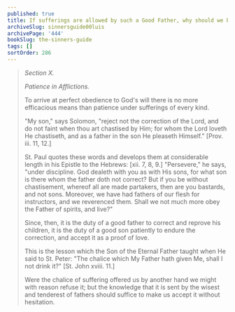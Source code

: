 ```yaml
---
published: true
title: If sufferings are allowed by such a Good Father, why should we be afraid of it?
archiveSlug: sinnersguide00luis
archivePage: '444'
bookSlug: the-sinners-guide
tags: []
sortOrder: 286
---
```


> *Section X.*
> 
> *Patience in Afflictions.*
> 
> To arrive at perfect obedience to God's will there is no more efficacious means than patience under sufferings of every kind.
> 
> "My son," says Solomon, "reject not the correction of the Lord, and do not faint when thou art chastised by Him; for whom the Lord loveth He chastiseth, and as a father in the son He pleaseth Himself." [Prov. iii. 11, 12.]
> 
> St. Paul quotes these words and develops them at considerable length in his Epistle to the Hebrews: [xii. 7, 8, 9.] "Persevere," he says, "under discipline. God dealeth with you as with His sons, for what son is there whom the father doth not correct? But if you be without chastisement, whereof all are made partakers, then are you bastards, and not sons. Moreover, we have had fathers of our flesh for instructors, and we reverenced them. Shall we not much more obey the Father of spirits, and live?"
> 
> Since, then, it is the duty of a good father to correct and reprove his children, it is the duty of a good son patiently to endure the correction, and accept it as a proof of love.
> 
> This is the lesson which the Son of the Eternal Father taught when He said to St. Peter: "The chalice which My Father hath given Me, shall I not drink it?" [St. John xviii. 11.]
> 
> Were the chalice of suffering offered us by another hand we might with reason refuse it; but the knowledge that it is sent by the wisest and tenderest of fathers should suffice to make us accept it without hesitation.

